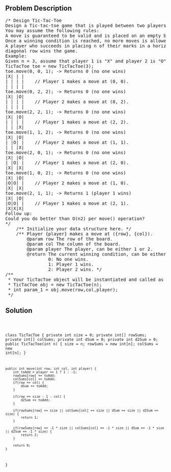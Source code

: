 <!--
<style>
  body { font-family: Arial, sans-serif; }
  .container { max-width: 100%; margin: 0 auto; padding: 10px; }
  .comment-block { max-width: 30%; background-color: #f9f9f9; padding: 10px; border-left: 5px solid #ccc; overflow-wrap: break-word; white-space: pre-wrap; }
  .code-block { background-color: #f4f4f4; padding: 10px; border: 1px solid #ddd; overflow-wrap: break-word; white-space: pre-wrap; }
</style>
-->

<div class='container'>
<h2>Problem Description</h2>
<div class='comment-block'>
<pre>
/* Design Tic-Tac-Toe
Design a Tic-tac-toe game that is played between two players on a n x n grid.
You may assume the following rules:
A move is guaranteed to be valid and is placed on an empty block.
Once a winning condition is reached, no more moves is allowed.
A player who succeeds in placing n of their marks in a horizontal, vertical, or
diagonal row wins the game.
Example:
Given n = 3, assume that player 1 is "X" and player 2 is "O" in the board.
TicTacToe toe = new TicTacToe(3);
toe.move(0, 0, 1); -> Returns 0 (no one wins)
|X| | |
| | | |    // Player 1 makes a move at (0, 0).
| | | |
toe.move(0, 2, 2); -> Returns 0 (no one wins)
|X| |O|
| | | |    // Player 2 makes a move at (0, 2).
| | | |
toe.move(2, 2, 1); -> Returns 0 (no one wins)
|X| |O|
| | | |    // Player 1 makes a move at (2, 2).
| | |X|
toe.move(1, 1, 2); -> Returns 0 (no one wins)
|X| |O|
| |O| |    // Player 2 makes a move at (1, 1).
| | |X|
toe.move(2, 0, 1); -> Returns 0 (no one wins)
|X| |O|
| |O| |    // Player 1 makes a move at (2, 0).
|X| |X|
toe.move(1, 0, 2); -> Returns 0 (no one wins)
|X| |O|
|O|O| |    // Player 2 makes a move at (1, 0).
|X| |X|
toe.move(2, 1, 1); -> Returns 1 (player 1 wins)
|X| |O|
|O|O| |    // Player 1 makes a move at (2, 1).
|X|X|X|
Follow up:
Could you do better than O(n2) per move() operation?
*/
    /** Initialize your data structure here. */
    /** Player {player} makes a move at ({row}, {col}).
        @param row The row of the board.
        @param col The column of the board.
        @param player The player, can be either 1 or 2.
        @return The current winning condition, can be either:
                0: No one wins.
                1: Player 1 wins.
                2: Player 2 wins. */
/**
 * Your TicTacToe object will be instantiated and called as such:
 * TicTacToe obj = new TicTacToe(n);
 * int param_1 = obj.move(row,col,player);
 */
</pre>
</div>

<h2>Solution</h2>
<div class='code-block'>
<pre><code class='language-java'>


class TicTacToe {
    private int size = 0;
    private int[] rowSums;
    private int[] colSums;
    private int dSum = 0;
    private int d2Sum = 0;
    public TicTacToe(int n) {
        size = n;
        rowSums = new int[n];
        colSums = new int[n];
    }
    
    public int move(int row, int col, int player) {
        int toAdd = player == 1 ? 1 : -1;
        rowSums[row] += toAdd;
        colSums[col] += toAdd;
        if(row == col) {
            dSum += toAdd;
        }
        
        if(row == size - 1 - col) {
            d2Sum += toAdd;
        }
        
        if(rowSums[row] == size || colSums[col] == size || dSum == size || d2Sum == size) {
            return 1;
        }
        
        if(rowSums[row] == -1 * size || colSums[col] == -1 * size || dSum == -1 * size || d2Sum == -1 * size) {
            return 2;
        }
        
        return 0;
    }
}

</code></pre>
</div>
</div>
